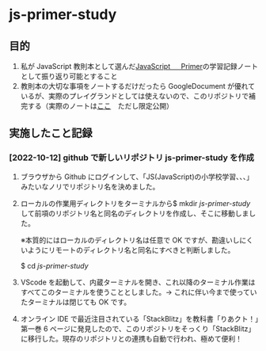 # js-primer-study

## 目的

1. 私が JavaScript 教則本として選んだ[JavaScript 　 Primer](https://jsprimer.net/)の学習記録ノートとして振り返り可能とすること
1. 教則本の大切な事項をノートするだけだったら GoogleDocument が優れているが、実際のプレイグランドとしては使えないので、このリポジトリで補完する（実際のノートは[ここ](https://docs.google.com/document/d/19ZSQ25mYEGXZvKF9ILHM695dGOrU9meK63W5PBmzHYA/edit#heading=h.ob8z6lr3yyo1)　ただし限定公開）

## 実施したこと記録

### [2022-10-12] github で新しいリポジトリ js-primer-study を作成

1. ブラウザから Github にログインして、「JS(JavaScript)の小学校学習、、、」みたいなノリでリポジトリ名を決めました。

1. ローカルの作業用ディレクトリをターミナルから$ mkdir _js-primer-study_ して前項のリポジトリ名と同名のディレクトリを作成し、そこに移動しました。

   ※本質的にはローカルのディレクトリ名は任意で OK ですが、勘違いしにくいようにリモートのディレクトリ名と同名にすべきと判断しました。

   $ cd _js-primer-study_

1. VScode を起動して、内蔵ターミナルを開き、これ以降のターミナル作業はすべてこのターミナルを使うこととしました。→ これに伴い今まで使っていたターミナルは閉じても OK です。

1. オンライン IDE で最近注目されている「StackBlitz」を教科書「りあクト！」第一巻 6 ページに発見したので、このリポジトリをそっくり「StackBlitz」に移行した。現存のリポジトリとの連携も自動で行われ、極めて便利！
